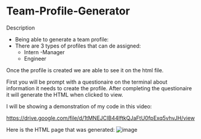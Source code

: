 # Team-Profile-Generator

Description
- Being able to generate a team profile:
- There are 3 types of profiles that can de assigned:
     - Intern 
     -Manager
     - Engineer 

Once the profile is created we are able to see it on the html file.

First you will be prompt with a questionaire on the terminal about information it needs to create the profile. 
After completing the questionaire it will generate the HTML when clicked to view. 

I will be showing a demonstration of my code in this video: 

https://drive.google.com/file/d/1tMNEJCIB44IftkQJaFtU0fpExq5vhvJH/view

Here is the HTML page that was generated:
![image](https://user-images.githubusercontent.com/107437105/190877603-387969dc-71b3-41bb-9b67-596e1abe91f1.png)

